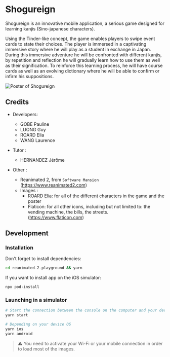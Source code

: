 # Shogureign

Shogureign is an innovative mobile application, a serious game designed for learning kanjis (Sino-japanese characters).

Using the Tinder-like concept, the game enables players to swipe event cards to state their choices. The player is immersed in a captivating immersive story where he will play as a student in exchange in Japan. During this immersive adventure he will be confronted with different kanjis, by repetition and reflection he will gradually learn how to use them as well as their signification. To reinforce this learning process, he will have course cards as well as an evolving dictionary where he will be able to confirm or infirm his suppositions.

![Poster of Shogureign](https://i.ibb.co/GJcSJX6/shogureign.png)

## Credits

- Developers:

  - GOBE Pauline
  - LUONG Guy
  - ROARD Elia
  - WANG Laurence

- Tutor :

  - HERNANDEZ Jérôme

- Other :
  - Reanimated 2, from `Software Mansion` (https://www.reanimated2.com)
  - Images :
    - ROARD Elia: for all of the different characters in the game and the poster
    - Flaticon: for all other icons, including but not limited to: the vending machine, the bills, the streets. (https://www.flaticon.com)

## Development

### Installation

Don't forget to install dependencies:

```bash
cd reanimated-2-playground && yarn
```

If you want to install app on the iOS simulator:

```bash
npx pod-install
```

### Launching in a simulator

```bash
# Start the connection between the console on the computer and your device
yarn start

# Depending on your device OS
yarn ios
yarn android
```

> ⚠️ You need to activate your Wi-Fi or your mobile connection in order to load most of the images.
